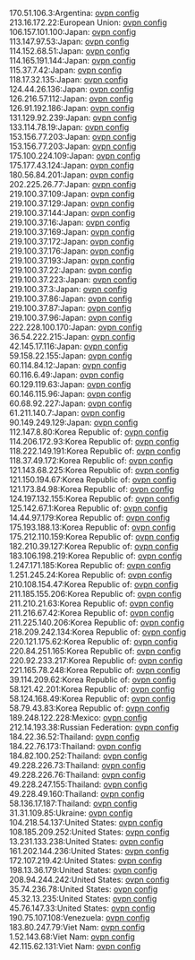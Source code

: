 170.51.106.3:Argentina: [ovpn config](vpn/170_51_106_3.ovpn)  
213.16.172.22:European Union: [ovpn config](vpn/213_16_172_22.ovpn)  
106.157.101.100:Japan: [ovpn config](vpn/106_157_101_100.ovpn)  
113.147.97.53:Japan: [ovpn config](vpn/113_147_97_53.ovpn)  
114.152.68.51:Japan: [ovpn config](vpn/114_152_68_51.ovpn)  
114.165.191.144:Japan: [ovpn config](vpn/114_165_191_144.ovpn)  
115.37.7.42:Japan: [ovpn config](vpn/115_37_7_42.ovpn)  
118.17.32.135:Japan: [ovpn config](vpn/118_17_32_135.ovpn)  
124.44.26.136:Japan: [ovpn config](vpn/124_44_26_136.ovpn)  
126.216.57.112:Japan: [ovpn config](vpn/126_216_57_112.ovpn)  
126.91.192.186:Japan: [ovpn config](vpn/126_91_192_186.ovpn)  
131.129.92.239:Japan: [ovpn config](vpn/131_129_92_239.ovpn)  
133.114.78.19:Japan: [ovpn config](vpn/133_114_78_19.ovpn)  
153.156.77.203:Japan: [ovpn config](vpn/153_156_77_203.ovpn)  
153.156.77.203:Japan: [ovpn config](vpn/153_156_77_203.ovpn)  
175.100.224.109:Japan: [ovpn config](vpn/175_100_224_109.ovpn)  
175.177.43.124:Japan: [ovpn config](vpn/175_177_43_124.ovpn)  
180.56.84.201:Japan: [ovpn config](vpn/180_56_84_201.ovpn)  
202.225.26.77:Japan: [ovpn config](vpn/202_225_26_77.ovpn)  
219.100.37.109:Japan: [ovpn config](vpn/219_100_37_109.ovpn)  
219.100.37.129:Japan: [ovpn config](vpn/219_100_37_129.ovpn)  
219.100.37.144:Japan: [ovpn config](vpn/219_100_37_144.ovpn)  
219.100.37.16:Japan: [ovpn config](vpn/219_100_37_16.ovpn)  
219.100.37.169:Japan: [ovpn config](vpn/219_100_37_169.ovpn)  
219.100.37.172:Japan: [ovpn config](vpn/219_100_37_172.ovpn)  
219.100.37.176:Japan: [ovpn config](vpn/219_100_37_176.ovpn)  
219.100.37.193:Japan: [ovpn config](vpn/219_100_37_193.ovpn)  
219.100.37.22:Japan: [ovpn config](vpn/219_100_37_22.ovpn)  
219.100.37.223:Japan: [ovpn config](vpn/219_100_37_223.ovpn)  
219.100.37.3:Japan: [ovpn config](vpn/219_100_37_3.ovpn)  
219.100.37.86:Japan: [ovpn config](vpn/219_100_37_86.ovpn)  
219.100.37.87:Japan: [ovpn config](vpn/219_100_37_87.ovpn)  
219.100.37.96:Japan: [ovpn config](vpn/219_100_37_96.ovpn)  
222.228.100.170:Japan: [ovpn config](vpn/222_228_100_170.ovpn)  
36.54.222.215:Japan: [ovpn config](vpn/36_54_222_215.ovpn)  
42.145.17.116:Japan: [ovpn config](vpn/42_145_17_116.ovpn)  
59.158.22.155:Japan: [ovpn config](vpn/59_158_22_155.ovpn)  
60.114.84.12:Japan: [ovpn config](vpn/60_114_84_12.ovpn)  
60.116.6.49:Japan: [ovpn config](vpn/60_116_6_49.ovpn)  
60.129.119.63:Japan: [ovpn config](vpn/60_129_119_63.ovpn)  
60.146.115.96:Japan: [ovpn config](vpn/60_146_115_96.ovpn)  
60.68.92.227:Japan: [ovpn config](vpn/60_68_92_227.ovpn)  
61.211.140.7:Japan: [ovpn config](vpn/61_211_140_7.ovpn)  
90.149.249.129:Japan: [ovpn config](vpn/90_149_249_129.ovpn)  
112.147.8.80:Korea Republic of: [ovpn config](vpn/112_147_8_80.ovpn)  
114.206.172.93:Korea Republic of: [ovpn config](vpn/114_206_172_93.ovpn)  
118.222.149.191:Korea Republic of: [ovpn config](vpn/118_222_149_191.ovpn)  
118.37.49.172:Korea Republic of: [ovpn config](vpn/118_37_49_172.ovpn)  
121.143.68.225:Korea Republic of: [ovpn config](vpn/121_143_68_225.ovpn)  
121.150.194.67:Korea Republic of: [ovpn config](vpn/121_150_194_67.ovpn)  
121.173.84.98:Korea Republic of: [ovpn config](vpn/121_173_84_98.ovpn)  
124.197.132.155:Korea Republic of: [ovpn config](vpn/124_197_132_155.ovpn)  
125.142.67.1:Korea Republic of: [ovpn config](vpn/125_142_67_1.ovpn)  
14.44.97.179:Korea Republic of: [ovpn config](vpn/14_44_97_179.ovpn)  
175.193.188.13:Korea Republic of: [ovpn config](vpn/175_193_188_13.ovpn)  
175.212.110.159:Korea Republic of: [ovpn config](vpn/175_212_110_159.ovpn)  
182.210.39.127:Korea Republic of: [ovpn config](vpn/182_210_39_127.ovpn)  
183.106.198.219:Korea Republic of: [ovpn config](vpn/183_106_198_219.ovpn)  
1.247.171.185:Korea Republic of: [ovpn config](vpn/1_247_171_185.ovpn)  
1.251.245.24:Korea Republic of: [ovpn config](vpn/1_251_245_24.ovpn)  
210.108.154.47:Korea Republic of: [ovpn config](vpn/210_108_154_47.ovpn)  
211.185.155.206:Korea Republic of: [ovpn config](vpn/211_185_155_206.ovpn)  
211.210.21.63:Korea Republic of: [ovpn config](vpn/211_210_21_63.ovpn)  
211.216.67.42:Korea Republic of: [ovpn config](vpn/211_216_67_42.ovpn)  
211.225.140.206:Korea Republic of: [ovpn config](vpn/211_225_140_206.ovpn)  
218.209.242.134:Korea Republic of: [ovpn config](vpn/218_209_242_134.ovpn)  
220.121.175.62:Korea Republic of: [ovpn config](vpn/220_121_175_62.ovpn)  
220.84.251.165:Korea Republic of: [ovpn config](vpn/220_84_251_165.ovpn)  
220.92.233.217:Korea Republic of: [ovpn config](vpn/220_92_233_217.ovpn)  
221.165.78.248:Korea Republic of: [ovpn config](vpn/221_165_78_248.ovpn)  
39.114.209.62:Korea Republic of: [ovpn config](vpn/39_114_209_62.ovpn)  
58.121.42.201:Korea Republic of: [ovpn config](vpn/58_121_42_201.ovpn)  
58.124.168.49:Korea Republic of: [ovpn config](vpn/58_124_168_49.ovpn)  
58.79.43.83:Korea Republic of: [ovpn config](vpn/58_79_43_83.ovpn)  
189.248.122.228:Mexico: [ovpn config](vpn/189_248_122_228.ovpn)  
212.14.193.38:Russian Federation: [ovpn config](vpn/212_14_193_38.ovpn)  
184.22.36.52:Thailand: [ovpn config](vpn/184_22_36_52.ovpn)  
184.22.76.173:Thailand: [ovpn config](vpn/184_22_76_173.ovpn)  
184.82.100.252:Thailand: [ovpn config](vpn/184_82_100_252.ovpn)  
49.228.226.73:Thailand: [ovpn config](vpn/49_228_226_73.ovpn)  
49.228.226.76:Thailand: [ovpn config](vpn/49_228_226_76.ovpn)  
49.228.247.155:Thailand: [ovpn config](vpn/49_228_247_155.ovpn)  
49.228.49.160:Thailand: [ovpn config](vpn/49_228_49_160.ovpn)  
58.136.17.187:Thailand: [ovpn config](vpn/58_136_17_187.ovpn)  
31.31.109.85:Ukraine: [ovpn config](vpn/31_31_109_85.ovpn)  
104.218.54.137:United States: [ovpn config](vpn/104_218_54_137.ovpn)  
108.185.209.252:United States: [ovpn config](vpn/108_185_209_252.ovpn)  
13.231.133.238:United States: [ovpn config](vpn/13_231_133_238.ovpn)  
161.202.144.236:United States: [ovpn config](vpn/161_202_144_236.ovpn)  
172.107.219.42:United States: [ovpn config](vpn/172_107_219_42.ovpn)  
198.13.36.179:United States: [ovpn config](vpn/198_13_36_179.ovpn)  
208.94.244.242:United States: [ovpn config](vpn/208_94_244_242.ovpn)  
35.74.236.78:United States: [ovpn config](vpn/35_74_236_78.ovpn)  
45.32.13.235:United States: [ovpn config](vpn/45_32_13_235.ovpn)  
45.76.147.33:United States: [ovpn config](vpn/45_76_147_33.ovpn)  
190.75.107.108:Venezuela: [ovpn config](vpn/190_75_107_108.ovpn)  
183.80.247.79:Viet Nam: [ovpn config](vpn/183_80_247_79.ovpn)  
1.52.143.68:Viet Nam: [ovpn config](vpn/1_52_143_68.ovpn)  
42.115.62.131:Viet Nam: [ovpn config](vpn/42_115_62_131.ovpn)  
